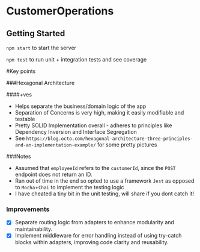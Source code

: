 # CustomerOperations

## Getting Started

`npm start` to start the server

`npm test` to run unit + integration tests and see coverage


#Key points

###Hexagonal Architecture

####+ves
- Helps separate the business/domain logic of the app  
- Separation of Concerns is very high, making it easily modifiable and testable
- Pretty SOLID Implementation overall - adheres to principles like Dependency Inversion and Interface Segregation 
- See `https://blog.octo.com/hexagonal-architecture-three-principles-and-an-implementation-example/` for some pretty pictures


###Notes
 
- Assumed that `employeeId` refers to the `customerId`, since the `POST` endpoint does not return an ID.
- Ran out of time in the end so opted to use a framework `Jest` as opposed to `Mocha`+`Chai` to implement the testing logic
- I have cheated a tiny bit in the unit testing, will share if you dont catch it!


### Improvements

- [x] Separate routing logic from adapters to enhance modularity and maintainability.
- [x] Implement middleware for error handling instead of using try-catch blocks within adapters, improving code clarity and reusability.